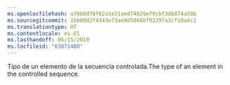 ```yaml
---
ms.openlocfilehash: a70b0d70f82a1e21aed74829e79cbf3db874a50b
ms.sourcegitcommit: 1bb00d2f4343e73ae8d58668f02297a3cf10a4c1
ms.translationtype: HT
ms.contentlocale: es-ES
ms.lasthandoff: 06/15/2019
ms.locfileid: "63871480"
---
```

<span data-ttu-id="53db5-101">Tipo de un elemento de la secuencia controlada.</span><span class="sxs-lookup"><span data-stu-id="53db5-101">The type of an element in the controlled sequence.</span></span>